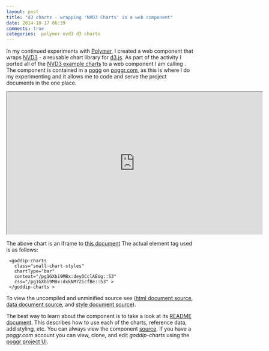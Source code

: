 ```yaml
---
layout: post
title: "d3 charts - wrapping 'NVD3 Charts' in a web component"
date: 2014-10-17 06:39
comments: true
categories:  polymer nvd3 d3 charts
---
```


In my continued experiments with <a href="https://www.polymer-project.org/" target="_blank">Polymer</a>, I created a web component that wraps  <a href="http://nvd3.org/" target="_blank">NVD3</a> - a reusable chart library for  <a href="http://d3js.org/" target="_blank">d3.js</a>.
As part of the activity I ported all of the  <a href="http://nvd3.org/examples/index.html" target="_blank">NVD3 example charts</a> to a web component I am calling _<goddip-charts>_. The component is contained in a <a href="http://www.poggr.com/pekqyTpXDEe:deJoY70GdVx" target="_blank">pogg</a> on <a href="http://www.poggr.com/home/" target="_blank">poggr.com</a>, as this is where I do my experimenting and it allows me to code and serve the project documents in the one place. 

<iframe width="680px" height="380px" src="http://www.poggr.com/pg1GXbi9MBx:dlym9bhp4Lx::53"></iframe> 

The above chart is an iframe to <a href="http://www.poggr.com/pg1GXbi9MBx:dlym9bhp4Lx::53" target="_blank">this document</a> The actual element tag used is as follows:

     <goddip-charts  
       class="small-chart-styles"
       chartType="bar"
       context="/pg1GXbi9MBx:deyDCclAEUg::53" 
       css="/pg1GXbi9MBx:dxkNM7ZicfBe::53" >
     </goddip-charts >

To view the uncompiled and unminified source see (<a href="http://source.poggr.com/pg1GXbi9MBx:dlym9bhp4Lx::49" target="_blank">html document source</a>, <a href="http://source.poggr.com/pg1GXbi9MBx:deyDCclAEUg::49" target="_blank">data document source</a>, and <a href="http://source.poggr.com/pg1GXbi9MBx:dxkNM7ZicfBe::49" target="_blank">style document source</a>).
     
The best way to learn about the _<goddip-charts>_ component is to take a look at its <a href="http://www.poggr.com/pg1GXbi9MBx:dgJXG7boqzSe" target="_blank">README document</a>. This describes how to use each of the charts, reference data, add styling, etc. You can always view the component <a href="http://source.poggr.com/pg1GXbi9MBx:dlJkI7k9tBe" target="_blank">source</a>. If you have a _poggr.com_ account you can view, clone, and edit _goddip-charts_ using the <a href="http://project.poggr.com/pg1GXbi9MBx" target="_blank">poggr project UI</a>.







